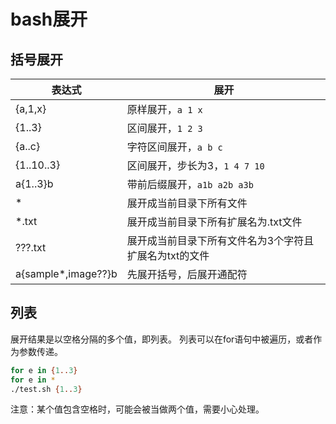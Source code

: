 # bash展开

## 括号展开

| 表达式 | 展开 |
| -- | -- |
| {a,1,x}    | 原样展开，`a 1 x`      |
| {1..3}     | 区间展开，`1 2 3`      |
| {a..c}     | 字符区间展开，`a b c`  |
| {1..10..3} | 区间展开，步长为3，`1 4 7 10` |
| a{1..3}b   | 带前后缀展开，`a1b a2b a3b`   |
| *          | 展开成当前目录下所有文件 |
| *.txt      | 展开成当前目录下所有扩展名为.txt文件 |
| ???.txt    | 展开成当前目录下所有文件名为3个字符且扩展名为txt的文件 |
| a{sample*,image??}b | 先展开括号，后展开通配符 |

## 列表

展开结果是以空格分隔的多个值，即列表。
列表可以在for语句中被遍历，或者作为参数传递。

```bash
for e in {1..3}
for e in *
./test.sh {1..3}
```

注意：某个值包含空格时，可能会被当做两个值，需要小心处理。
